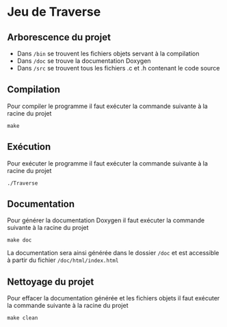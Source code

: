 # Jeu de Traverse

## Arborescence du projet 
- Dans `/bin` se trouvent les fichiers objets servant à la compilation
- Dans `/doc` se trouve la documentation Doxygen
- Dans `/src` se trouvent tous les fichiers .c et .h contenant le code source

## Compilation 
Pour compiler le programme il faut exécuter la commande suivante à la racine du projet
```
make
```

## Exécution 
Pour exécuter le programme il faut exécuter la commande suivante à la racine du projet
```
./Traverse
```

## Documentation 
Pour générer la documentation Doxygen il faut exécuter la commande suivante à la racine du projet
```
make doc
```
La documentation sera ainsi générée dans le dossier `/doc` et est accessible à partir du fichier `/doc/html/index.html`

## Nettoyage du projet
Pour effacer la documentation générée et les fichiers objets il faut exécuter la commande suivante à la racine du projet
```
make clean
```
